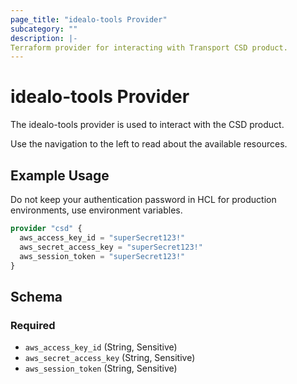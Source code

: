 ```yaml
---
page_title: "idealo-tools Provider"
subcategory: ""
description: |-
Terraform provider for interacting with Transport CSD product.
---
```


# idealo-tools Provider

The idealo-tools provider is used to interact with the CSD product.

Use the navigation to the left to read about the available resources.

## Example Usage

Do not keep your authentication password in HCL for production environments, use environment variables.

```terraform
provider "csd" {
  aws_access_key_id = "superSecret123!"
  aws_secret_access_key = "superSecret123!"
  aws_session_token = "superSecret123!"
}
```

## Schema

### Required

- `aws_access_key_id` (String, Sensitive)
- `aws_secret_access_key` (String, Sensitive)
- `aws_session_token` (String, Sensitive)
